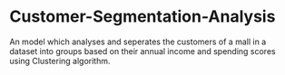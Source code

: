 # Customer-Segmentation-Analysis
 An model which analyses and seperates the customers of a mall in a dataset into groups based on their annual income and spending scores using Clustering algorithm.
